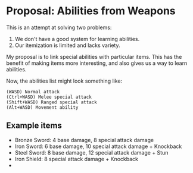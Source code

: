 # Proposal: Abilities from Weapons
This is an attempt at solving two problems:
1. We don't have a good system for learning abilities.
2. Our itemization is limited and lacks variety.

My proposal is to link special abilities with particular items.  This has the benefit of
making items more interesting, and also gives us a way to learn abilities.

Now, the abilities list might look something like:
```
(WASD) Normal attack
(Ctrl+WASD) Melee special attack
(Shift+WASD) Ranged special attack
(Alt+WASD) Movement ability
```

## Example items

* Bronze Sword: 4 base damage, 8 special attack damage
* Iron Sword: 6 base damage, 10 special attack damage + Knockback
* Steel Sword: 8 base damage, 12 special attack damage + Stun
* Iron Shield: 8 special attack damage + Knockback
* 